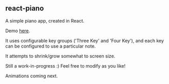 ## react-piano

A simple piano app, created in React.

Demo [here](https://react-piano-1076c.firebaseapp.com/).

It uses configurable key groups ('Three Key' and 'Four Key'), and each key can be configured to use a particular note.

It attempts to shrink/grow somewhat to screen size.

Still a work-in-progress :) Feel free to modify as you like! 

Animations coming next.
